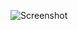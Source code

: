 ![Screenshot](https://raw.githubusercontent.com/Cryakl/Ultimate-RAT-Collection/refs/heads/main/SubSeven/SubSeven%20v2.1/Screenshot.png)
